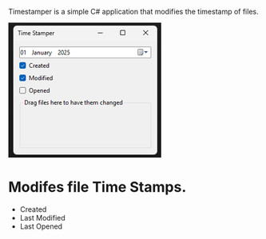 Timestamper is a simple C# application that modifies the timestamp of files.

![Application Screenshot](https://github.com/danilonishi/timestamper/blob/main/screenshot.png)

# Modifes file Time Stamps.
* Created
* Last Modified
* Last Opened
